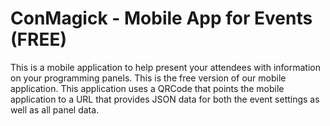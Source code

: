 # ConMagick - Mobile App for Events (FREE)
This is a mobile application to help present your attendees with information on your programming panels.  This is the free version of our mobile application.  This application uses a QRCode that points the mobile application to a URL that provides JSON data for both the event settings as well as all panel data.
